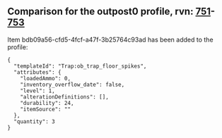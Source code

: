 ## Comparison for the outpost0 profile, rvn: [751](https://github.com/PRO100KatYT/FortniteProfileRevisions/tree/main/profiles/outpost0/751%20outpost0.json)-[753](https://github.com/PRO100KatYT/FortniteProfileRevisions/tree/main/profiles/outpost0/753%20outpost0.json)

Item bdb09a56-cfd5-4fcf-a47f-3b25764c93ad has been added to the profile:

```
{
  "templateId": "Trap:ob_trap_floor_spikes",
  "attributes": {
    "loadedAmmo": 0,
    "inventory_overflow_date": false,
    "level": 1,
    "alterationDefinitions": [],
    "durability": 24,
    "itemSource": ""
  },
  "quantity": 3
}
```

<br><br>
